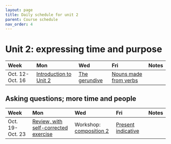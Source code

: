 ```yaml
---
layout: page
title: Daily schedule for unit 2
parent: Course schedule
nav_order: 4
---
```



# Unit 2: expressing time and purpose

| Week | Mon     |  Wed     |  Fri     | Notes |
| :------------- | :------------- |:------------- | :-------------| :-------------|
|Oct. 12-Oct. 16 | [Introduction to Unit 2](../../../assignments/unit2/) | [The gerundive](../../../assignments/gerundive/)| [Nouns made from verbs](../../../assignments/gerund/) |      |


## Asking questions; more time and people

| Week | Mon     |  Wed     |  Fri     | Notes |
| :------------- | :------------- |:------------- | :-------------| :-------------|
|Oct. 19-Oct. 23 | [Review, with self-corrected exercise](../../../assignments/review-verbal-nouns/) | Workshop: [composition 2](../../../assignments/composition2/)| [Present indicative](../../../assignments/present-indicative/) |      |

